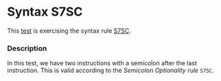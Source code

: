 # Syntax S7SC

This [test](.) is exercising the syntax rule [S7SC](../Readme.md).

### Description

In this test, we have two instructions with a semicolon after the last instruction. This is valid according to the *Semicolon Optionality rule* `S7SC`.
